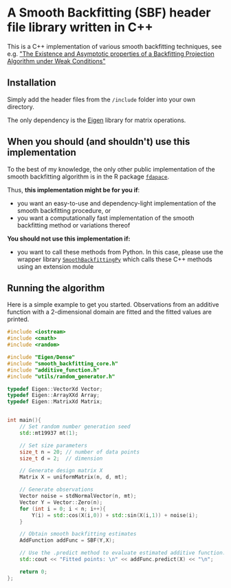 # A Smooth Backfitting (SBF) header file library written in C++

This is a C++ implementation of various smooth backfitting techniques, see e.g. ["The Existence and Asymptotic properties of a Backfitting Projection Algorithm under Weak Conditions"](https://projecteuclid.org/journals/annals-of-statistics/volume-27/issue-5/The-existence-and-asymptotic-properties-of-a-backfitting-projection-algorithm/10.1214/aos/1017939138.pdf)

## Installation

Simply add the header files from the `/include` folder into your own directory.

The only dependency is the [Eigen](https://eigen.tuxfamily.org/index.php?title=Main_Page) library for matrix operations.

## When you should (and shouldn't) use this implementation

To the best of my knowledge, the only other public implementation of the smooth backfitting algorithm is in the R package [`fdapace`](https://www.rdocumentation.org/packages/pcalg/versions/2.7-1).

Thus, **this implementation might be for you if**:

- you want an easy-to-use and dependency-light implementation of the smooth backfitting procedure, or
- you want a computationally fast implementation of the smooth backfitting method or variations thereof

**You should not use this implementation if:**

- you want to call these methods from Python. In this case, please use the wrapper library [`SmoothBackfittingPy`](https://github.com/AsgerMorville/SmoothBackfittingPy) which calls these C++ methods using an extension module

## Running the algorithm

Here is a simple example to get you started. Observations from an additive function with a 2-dimensional domain are fitted and the fitted values are printed.

```c++
#include <iostream>
#include <cmath>
#include <random>

#include "Eigen/Dense"
#include "smooth_backfitting_core.h"
#include "additive_function.h"
#include "utils/random_generator.h"

typedef Eigen::VectorXd Vector;
typedef Eigen::ArrayXXd Array;
typedef Eigen::MatrixXd Matrix;


int main(){
    // Set random number generation seed
    std::mt19937 mt(1);

    // Set size parameters
    size_t n = 20; // number of data points
    size_t d = 2;  // dimension

    // Generate design matrix X
    Matrix X = uniformMatrix(n, d, mt);

    // Generate observations
    Vector noise = stdNormalVector(n, mt);
    Vector Y = Vector::Zero(n);
    for (int i = 0; i < n; i++){
        Y(i) = std::cos(X(i,0)) + std::sin(X(i,1)) + noise(i);
    }

    // Obtain smooth backfitting estimates
    AddFunction addFunc = SBF(Y,X);

    // Use the .predict method to evaluate estimated additive function. For example,
    std::cout << "Fitted points: \n" << addFunc.predict(X) << "\n";

    return 0;
};
```